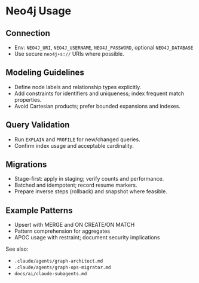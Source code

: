# Neo4j Usage

## Connection
- Env: `NEO4J_URI`, `NEO4J_USERNAME`, `NEO4J_PASSWORD`, optional `NEO4J_DATABASE`
- Use secure `neo4j+s://` URIs where possible.

## Modeling Guidelines
- Define node labels and relationship types explicitly.
- Add constraints for identifiers and uniqueness; index frequent match properties.
- Avoid Cartesian products; prefer bounded expansions and indexes.

## Query Validation
- Run `EXPLAIN` and `PROFILE` for new/changed queries.
- Confirm index usage and acceptable cardinality.

## Migrations
- Stage-first: apply in staging; verify counts and performance.
- Batched and idempotent; record resume markers.
- Prepare inverse steps (rollback) and snapshot where feasible.

## Example Patterns
- Upsert with MERGE and ON CREATE/ON MATCH
- Pattern comprehension for aggregates
- APOC usage with restraint; document security implications

See also:
- `.claude/agents/graph-architect.md`
- `.claude/agents/graph-ops-migrator.md`
- `docs/ai/claude-subagents.md`
